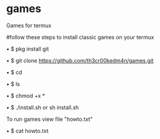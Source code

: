 # games
Games for termux

#follow these steps to install classic games on your termux


• $ pkg install git

• $ git clone https://github.com/th3cr00kedm4n/games.git

• $ cd

• $ ls

• $ chmod +x * 

• $ ./install.sh  or sh install.sh

To run games view file "howto.txt"

• $ cat howto.txt
